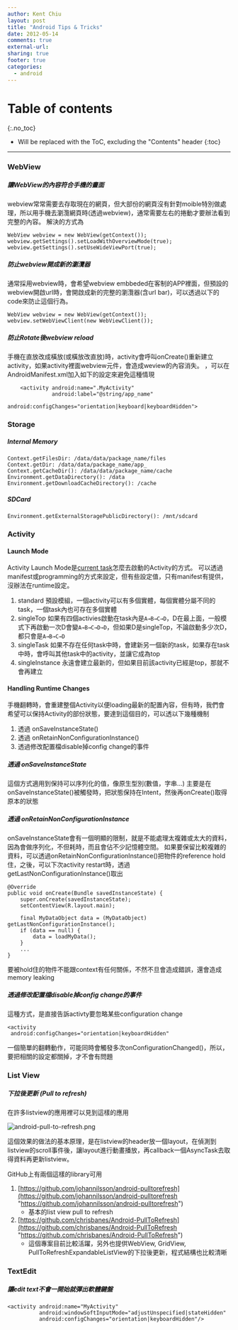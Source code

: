 ```yaml
---
author: Kent Chiu
layout: post
title: "Android Tips & Tricks"
date: 2012-05-14
comments: true
external-url:
sharing: true
footer: true
categories:
  - android
---
```


# Table of contents
{:.no_toc}

* Will be replaced with the ToC, excluding the "Contents" header
{:toc}

----------------------------------------------------------------



### WebView

##### 讓WebView的內容符合手機的畫面

webview常常需要去存取現在的網頁，但大部份的網頁沒有針對moible特別做處理，所以用手機去瀏灠網頁時(透過webview)，通常需要左右的捲動才要辦法看到完整的內容。
解決的方式為


    WebView webview = new WebView(getContext());
    webview.getSettings().setLoadWithOverviewMode(true);
    webview.getSettings().setUseWideViewPort(true);

##### 防止webview開成新的瀏灠器

通常採用webview時，會希望webview
embbeded在客制的APP裡面，但預設的webview開啟url時，會開啟成新的完整的瀏灠器(含url
bar)，可以透過以下的code來防止這個行為。

    WebView webview = new WebView(getContext());
    webview.setWebViewClient(new WebViewClient());

##### 防止Rotate後webview reload

手機在直放改成橫放(或橫放改直放)時，activity會呼叫onCreate()重新建立activity，如果activity裡面webview元件，會造成weview的內容消失。
，可以在AndroidManifest.xml加入如下的設定來避免這種情現


        <activity android:name=".MyActivity" 
                  android:label="@string/app_name" 
                  android:configChanges="orientation|keyboard|keyboardHidden"> 

### Storage

##### Internal Memory

    Context.getFilesDir: /data/data/package_name/files
    Context.getDir: /data/data/package_name/app_
    Context.getCacheDir(): /data/data/package_name/cache
    Environment.getDataDirectory(): /data
    Environment.getDownloadCacheDirectory(): /cache

##### SDCard

    Environment.getExternalStoragePublicDirectory(): /mnt/sdcard

### Activity

#### Launch Mode

Activity Launch Mode是[current
task](http://developer.android.com/guide/topics/fundamentals/tasks-and-back-stack.html "http://developer.android.com/guide/topics/fundamentals/tasks-and-back-stack.html")怎麼去啟動的Activity的方式。
可以透過manifest或programming的方式來設定，但有些設定值，只有manifest有提供，沒辦法在runtime設定。

1.  standard
    預設模組，一個activity可以有多個實體，每個實體分屬不同的task，一個task內也可存在多個實體
2.  singleTop
    如果有四個activies啟動在task內是`A→B→C→D`，D在最上面，一般模式下再啟動一次D會變`A→B→C→D→D`，但如果D是singleTop，不論啟動多少次D，都只會是`A→B→C→D`
3.  singleTask
    如果不存在任何task中時，會建新另一個新的task，如果存在task中時，會呼叫其他task中的activity，並讓它成為top
4.  singleInstance
    永遠會建立最新的，但如果目前該activity已經是top，那就不會再建立

#### Handling Runtime Changes

手機翻轉時，會重建整個Activity以便loading最新的配置內容，但有時，我們會希望可以保持Activity的部份狀態，要達到這個目的，可以透以下幾種機制

1.  透過 onSaveInstanceState()
2.  透過 onRetainNonConfigurationInstance()
3.  透過修改配置檔disable掉config change的事件

##### 透過 onSaveInstanceState

這個方式適用到保持可以序列化的值，像原生型別(數值，字串…)
主要是在onSaveInstanceState()被觸發時，把狀態保持在Intent，然後再onCreate()取得原本的狀態

##### 透過 onRetainNonConfigurationInstance

onSaveInstanceState會有一個明顯的限制，就是不能處理太複雜或太大的資料，因為會做序列化，不但耗時，而且會佔不少記憶體空間。
如果要保留比較複雜的資料，可以透過onRetainNonConfigurationInstance()把物件的reference
hold住，之後，可以下次activity
restart時，透過getLastNonConfigurationInstance()取出

    @Override
    public void onCreate(Bundle savedInstanceState) {
        super.onCreate(savedInstanceState);
        setContentView(R.layout.main);
     
        final MyDataObject data = (MyDataObject) getLastNonConfigurationInstance();
        if (data == null) {
            data = loadMyData();
        }
        ...
    }

要被hold住的物件不能跟context有任何關係，不然不旦會造成錯誤，還會造成memory
leaking

##### 透過修改配置檔disable掉config change的事件

這種方式，是直接告訴activty要忽略某些configuration change


    <activity
     android:configChanges="orientation|keyboardHidden"

一個簡單的翻轉動作，可能同時會觸發多次onConfigurationChanged()，所以，要把相關的設定都關掉，才不會有問題

### List View

##### 下拉後更新 (Pull to refresh)

在許多listview的應用裡可以見到這樣的應用

![android-pull-to-refresh.png][android-pull-to-refresh.png]

這個效果的做法的基本原理，是在listview的header放一個layout，在偵測到listview的scroll事件後，讓layout進行動畫播放，再callback一個AsyncTask去取得資料再更新listview。

GitHub上有兩個這樣的library可用

1.  [https://github.com/johannilsson/android-pulltorefresh](https://github.com/johannilsson/android-pulltorefresh "https://github.com/johannilsson/android-pulltorefresh")
    - 基本的list view pull to refresh
2.  [https://github.com/chrisbanes/Android-PullToRefresh](https://github.com/chrisbanes/Android-PullToRefresh "https://github.com/chrisbanes/Android-PullToRefresh")
    - 這個專案目前比較活躍，另外也提供WebView, GridView,
    PullToRefreshExpandableListView的下拉後更新，程式結構也比較清晰

### TextEdit

##### 讓edit text不會一開始就彈出軟體鍵盤


```
<activity android:name="MyActivity"
          android:windowSoftInputMode="adjustUnspecified|stateHidden"
          android:configChanges="orientation|keyboardHidden"/>

```

[android-pull-to-refresh.png]: http://blog.kent-chiu.com/images/2012-05-14/android-pull-to-refresh.png